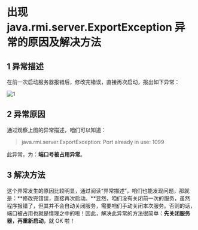 # 出现 java.rmi.server.ExportException 异常的原因及解决方法

1 异常描述
------
在前一次启动服务器报错后，修改完错误，直接再次启动，报出如下异常：

![1](http://img.blog.csdn.net/20170414192644865)


2 异常原因
------


通过观察上图的异常描述，咱们可以知道：

> java.rmi.server.ExportException: Port already in use: 1099

此异常，为：**端口号被占用异常**。


3 解决方法
------

这个异常发生的原因比较明显，通过阅读“异常描述”，咱们也能发现问题，那就是：**修改完错误，直接再次启动。**显然，咱们没有关闭前一次的服务，虽然程序报错了，但其并不会自动关闭服务，需要咱们手动关闭本次服务。否则的话，端口被占用也就是情理之中的啦！因此，解决此异常的方法很简单：**先关闭服务器，再重新启动**，就 OK 啦！


